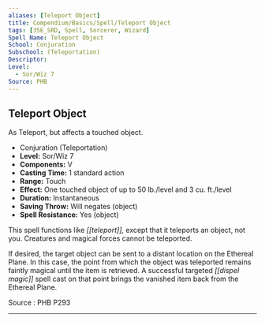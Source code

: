 ```yaml
---
aliases: [Teleport Object]
title: Compendium/Basics/Spell/Teleport Object
tags: [35E_SRD, Spell, Sorcerer, Wizard]
Spell Name: Teleport Object
School: Conjuration
Subschool: (Teleportation)
Descriptor: 
Level:
  - Sor/Wiz 7
Source: PHB
---
```



## Teleport Object

As Teleport, but affects a touched object.

*   Conjuration (Teleportation)
*   **Level:** Sor/Wiz 7
*   **Components:** V
*   **Casting Time:** 1 standard action
*   **Range:** Touch
*   **Effect:** One touched object of up to 50 lb./level and 3 cu. ft./level
*   **Duration:** Instantaneous
*   **Saving Throw:** Will negates (object)
*   **Spell Resistance:** Yes (object)

This spell functions like <i>[[teleport]],</i> except that it teleports an object, not you. Creatures and magical forces cannot be teleported.

If desired, the target object can be sent to a distant location on the Ethereal Plane. In this case, the point from which the object was teleported remains faintly magical until the item is retrieved. A successful targeted <i>[[dispel magic]]</i> spell cast on that point brings the vanished item back from the Ethereal Plane.

Source : PHB P293

---
